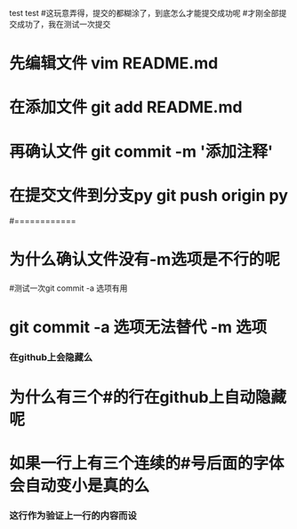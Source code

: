 test
test
#这玩意弄得，提交的都糊涂了，到底怎么才能提交成功呢
#才刚全部提交成功了，我在测试一次提交
# 先编辑文件 vim README.md
# 在添加文件 git add README.md
# 再确认文件 git commit -m '添加注释'
# 在提交文件到分支py git push origin py 
#============
# 为什么确认文件没有-m选项是不行的呢
###
#测试一次git commit -a 选项有用
###
# git commit -a 选项无法替代 -m 选项
### 在github上会隐藏么
# 为什么有三个#的行在github上自动隐藏呢
# 如果一行上有三个连续的#号后面的字体会自动变小是真的么
### 这行作为验证上一行的内容而设
